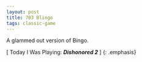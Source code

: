 ```yaml
---
layout: post
title: 703 Blingo
tags: classic-game
---
```

A glammed out version of Bingo.

[ Today I Was Playing: ***Dishonored 2*** ]
{: .emphasis}